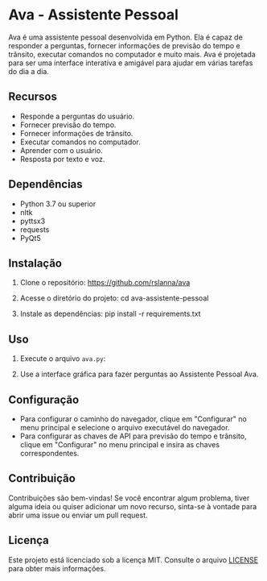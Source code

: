 # Ava - Assistente Pessoal

Ava é uma assistente pessoal desenvolvida em Python. Ela é capaz de responder a perguntas, fornecer informações de previsão do tempo e trânsito, executar comandos no computador e muito mais. Ava é projetada para ser uma interface interativa e amigável para ajudar em várias tarefas do dia a dia.

## Recursos

- Responde a perguntas do usuário.
- Fornecer previsão do tempo.
- Fornecer informações de trânsito.
- Executar comandos no computador.
- Aprender com o usuário.
- Resposta por texto e voz.

## Dependências

- Python 3.7 ou superior
- nltk
- pyttsx3
- requests
- PyQt5

## Instalação

1. Clone o repositório:
https://github.com/rslanna/ava

2. Acesse o diretório do projeto:
cd ava-assistente-pessoal

3. Instale as dependências:
pip install -r requirements.txt


## Uso

1. Execute o arquivo `ava.py`:

2. Use a interface gráfica para fazer perguntas ao Assistente Pessoal Ava.

## Configuração

- Para configurar o caminho do navegador, clique em "Configurar" no menu principal e selecione o arquivo executável do navegador.
- Para configurar as chaves de API para previsão do tempo e trânsito, clique em "Configurar" no menu principal e insira as chaves correspondentes.

## Contribuição

Contribuições são bem-vindas! Se você encontrar algum problema, tiver alguma ideia ou quiser adicionar um novo recurso, sinta-se à vontade para abrir uma issue ou enviar um pull request.

## Licença

Este projeto está licenciado sob a licença MIT. Consulte o arquivo [LICENSE](LICENSE) para obter mais informações.

